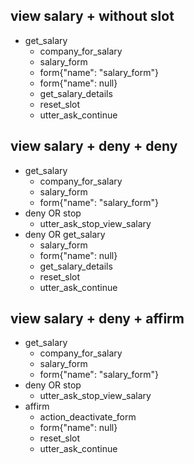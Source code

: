 ## view salary + without slot
* get_salary
  - company_for_salary
  - salary_form
  - form{"name": "salary_form"}
  - form{"name": null}
  - get_salary_details
  - reset_slot
  - utter_ask_continue

## view salary + deny + deny
* get_salary
  - company_for_salary
  - salary_form
  - form{"name": "salary_form"}
* deny OR stop
  - utter_ask_stop_view_salary
* deny OR get_salary
  - salary_form
  - form{"name": null}
  - get_salary_details
  - reset_slot
  - utter_ask_continue

## view salary + deny + affirm
* get_salary
  - company_for_salary
  - salary_form
  - form{"name": "salary_form"}
* deny OR stop
  - utter_ask_stop_view_salary
* affirm
  - action_deactivate_form
  - form{"name": null}
  - reset_slot
  - utter_ask_continue
